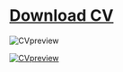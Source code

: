 # [Download CV](https://github.com/user-attachments/files/17530793/Oleksii_Rohalskyi_CV-24.pdf)
![CVpreview](https://github.com/user-attachments/assets/efc34e23-4b9c-4601-a23f-de163d85ce58)


[![CVpreview](https://github.com/user-attachments/assets/efc34e23-4b9c-4601-a23f-de163d85ce58)](https://github.com/user-attachments/files/17530793/Oleksii_Rohalskyi_CV-24.pdf)
